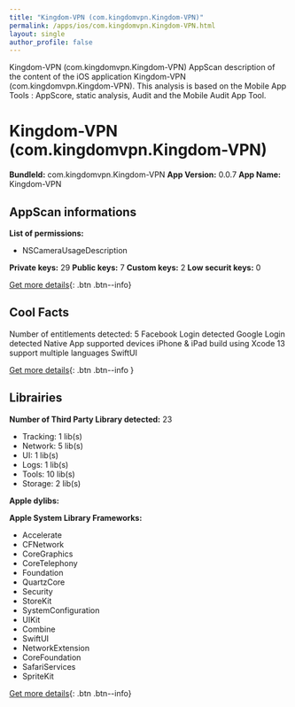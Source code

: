 ```yaml
---
title: "Kingdom-VPN (com.kingdomvpn.Kingdom-VPN)"
permalink: /apps/ios/com.kingdomvpn.Kingdom-VPN.html
layout: single
author_profile: false
---
```

Kingdom-VPN (com.kingdomvpn.Kingdom-VPN) AppScan description of the content of the iOS application Kingdom-VPN (com.kingdomvpn.Kingdom-VPN). This analysis is based on the Mobile App Tools : AppScore, static analysis, Audit and the Mobile Audit App Tool.

# Kingdom-VPN (com.kingdomvpn.Kingdom-VPN)

**BundleId:** com.kingdomvpn.Kingdom-VPN
**App Version:** 0.0.7
**App Name:** Kingdom-VPN


## AppScan informations 

**List of permissions:** 
- NSCameraUsageDescription
  
  
**Private keys:** 29
**Public keys:** 7
**Custom keys:** 2
**Low securit keys:** 0
  
[Get more details](/pricing.html){: .btn .btn--info}

## Cool Facts

Number of entitlements detected: 5
Facebook Login detected
Google Login detected
Native App
supported devices iPhone & iPad
build using Xcode 13
support multiple languages
SwiftUI
  
[Get more details](/pricing.html){: .btn .btn--info }

## Librairies 
**Number of Third Party Library detected:** 23
- Tracking: 1 lib(s)
- Network: 5 lib(s)
- UI: 1 lib(s)
- Logs: 1 lib(s)
- Tools: 10 lib(s)
- Storage: 2 lib(s)


**Apple dylibs:**


**Apple System Library Frameworks:**
- Accelerate
- CFNetwork
- CoreGraphics
- CoreTelephony
- Foundation
- QuartzCore
- Security
- StoreKit
- SystemConfiguration
- UIKit
- Combine
- SwiftUI
- NetworkExtension
- CoreFoundation
- SafariServices
- SpriteKit


  
[Get more details](/pricing.html){: .btn .btn--info}

